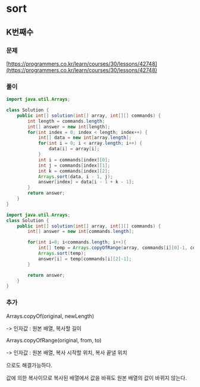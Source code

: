 # sort

## K번째수

### 문제

[https://programmers.co.kr/learn/courses/30/lessons/42748](https://programmers.co.kr/learn/courses/30/lessons/42748)

### 풀이
```java
import java.util.Arrays;

class Solution {
    public int[] solution(int[] array, int[][] commands) {
        int length = commands.length;
        int[] answer = new int[length];
        for(int index = 0; index < length; index++) {
            int[] data = new int[array.length];
            for(int i = 0; i < array.length; i++) {
                data[i] = array[i];
            }
            int i = commands[index][0];
            int j = commands[index][1];
            int k = commands[index][2];
            Arrays.sort(data, i - 1, j);
            answer[index] = data[i - 1 + k - 1];
        }
        return answer;
    }
}
```

```java
import java.util.Arrays;
class Solution {
    public int[] solution(int[] array, int[][] commands) {
        int[] answer = new int[commands.length];

        for(int i=0; i<commands.length; i++){
            int[] temp = Arrays.copyOfRange(array, commands[i][0]-1, commands[i][1]);
            Arrays.sort(temp);
            answer[i] = temp[commands[i][2]-1];
        }

        return answer;
    }
}
```

### 추가

Arrays.copyOf(original, newLength) 

-> 인자값 : 원본 배열, 복사할 길이

Arrays.copyOfRange(original, from, to)

-> 인자값 : 원본 배열, 복사 시작할 위치, 복사 끝낼 위치 

으로도 해결가능하다.

값에 의한 복사이므로 복사된 배열에서 값을 바꿔도 원본 배열의 값이 바뀌지 않는다.
